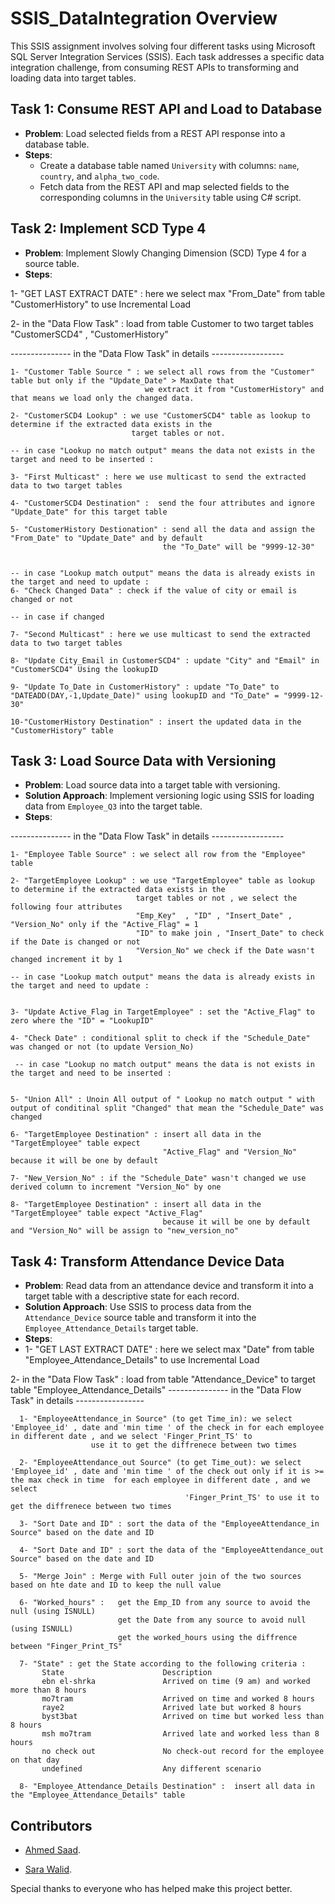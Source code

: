 # SSIS_DataIntegration Overview

This SSIS assignment involves solving four different tasks using Microsoft SQL Server Integration Services (SSIS). Each task addresses a specific data integration challenge, from consuming REST APIs to transforming and loading data into target tables.

## Task 1: Consume REST API and Load to Database
- **Problem**: Load selected fields from a REST API response into a database table.
- **Steps**:
  - Create a database table named `University` with columns: `name`, `country`, and `alpha_two_code`.
  - Fetch data from the REST API and map selected fields to the corresponding columns in the `University` table using C# script.
  
## Task 2: Implement SCD Type 4
- **Problem**: Implement Slowly Changing Dimension (SCD) Type 4 for a source table.
- **Steps**:
  
1- "GET LAST EXTRACT DATE" : here we select max "From_Date" from table "CustomerHistory" to use Incremental Load

2- in the "Data Flow Task" : load from table Customer to two target tables "CustomerSCD4" , "CustomerHistory"


--------------- in the "Data Flow Task" in details ------------------


    1- "Customer Table Source " : we select all rows from the "Customer" table but only if the "Update_Date" > MaxDate that
                                  we extract it from "CustomerHistory" and that means we load only the changed data.

    2- "CustomerSCD4 Lookup" : we use "CustomerSCD4" table as lookup to determine if the extracted data exists in the 
                               target tables or not.

	-- in case "Lookup no match output" means the data not exists in the target and need to be inserted :

	3- "First Multicast" : here we use multicast to send the extracted data to two target tables

	4- "CustomerSCD4 Destination" :  send the four attributes and ignore "Update_Date" for this target table

	5- "CustomerHistory Destionation" : send all the data and assign the "From_Date" to "Update_Date" and by default 
                                      the "To_Date" will be "9999-12-30" 


	-- in case "Lookup match output" means the data is already exists in the target and need to update :
	6- "Check Changed Data" : check if the value of city or email is changed or not

 	-- in case if changed
	
	7- "Second Multicast" : here we use multicast to send the extracted data to two target tables

	8- "Update City_Email in CustomerSCD4" : update "City" and "Email" in "CustomerSCD4" Using the lookupID

	9- "Update To_Date in CustomerHistory" : update "To_Date" to "DATEADD(DAY,-1,Update_Date)" using lookupID and "To_Date" = "9999-12-30" 

	10-"CustomerHistory Destination" : insert the updated data in the "CustomerHistory" table  

 




  
## Task 3: Load Source Data with Versioning
- **Problem**: Load source data into a target table with versioning.
- **Solution Approach**: Implement versioning logic using SSIS for loading data from `Employee_Q3` into the target table.
- **Steps**:

--------------- in the "Data Flow Task" in details ------------------

    1- "Employee Table Source" : we select all row from the "Employee" table

    2- "TargetEmployee Lookup" : we use "TargetEmployee" table as lookup to determine if the extracted data exists in the 
                                target tables or not , we select the following four attributes 
                                "Emp_Key"  , "ID" , "Insert_Date" , "Version_No" only if the "Active_Flag" = 1
                                "ID" to make join , "Insert_Date" to check if the Date is changed or not 
                                "Version_No" we check if the Date wasn't changed increment it by 1

	-- in case "Lookup match output" means the data is already exists in the target and need to update :
 

    3- "Update Active_Flag in TargetEmployee" : set the "Active_Flag" to zero where the "ID" = "LookupID" 

    4- "Check Date" : conditional split to check if the "Schedule_Date" was changed or not (to update Version_No)

     -- in case "Lookup no match output" means the data is not exists in the target and need to be inserted : 


    5- "Union All" : Unoin All output of " Lookup no match output " with output of conditinal split "Changed" that mean the "Schedule_Date" was changed

    6- "TargetEmployee Destination" : insert all data in the "TargetEmployee" table expect
                                      "Active_Flag" and "Version_No" because it will be one by default 

    7- "New_Version_No" : if the "Schedule_Date" wasn't changed we use derived column to increment "Version_No" by one 

    8- "TargetEmployee Destination" : insert all data in the "TargetEmployee" table expect "Active_Flag" 
                                      because it will be one by default and "Version_No" will be assign to "new_version_no"
                                      
  

## Task 4: Transform Attendance Device Data
- **Problem**: Read data from an attendance device and transform it into a target table with a descriptive state for each record.
- **Solution Approach**: Use SSIS to process data from the `Attendance_Device` source table and transform it into the `Employee_Attendance_Details` target table.
- **Steps**:
- 
  1- "GET LAST EXTRACT DATE" : here we select max "Date" from table "Employee_Attendance_Details" to use Incremental Load

2- in the "Data Flow Task" : load from table "Attendance_Device" to target table "Employee_Attendance_Details"
  --------------- in the "Data Flow Task" in details -----------------
  
      1- "EmployeeAttendance_in Source" (to get Time_in): we select 'Employee_id' , date and 'min time ' of the check in for each employee in different date , and we select 'Finger_Print_TS' to
  					  use it to get the diffrenece between two times
     
      2- "EmployeeAttendance_out Source" (to get Time_out): we select 'Employee_id' , date and 'min time ' of the check out only if it is >= the max check in time  for each employee in different date , and we select 
                                           'Finger_Print_TS' to use it to get the diffrenece between two times

      3- "Sort Date and ID" : sort the data of the "EmployeeAttendance_in Source" based on the date and ID

      4- "Sort Date and ID" : sort the data of the "EmployeeAttendance_out Source" based on the date and ID

      5- "Merge Join" : Merge with Full outer join of the two sources based on hte date and ID to keep the null value

      6- "Worked_hours" :   get the Emp_ID from any source to avoid the null (using ISNULL)
                            get the Date from any source to avoid null (using ISNULL)
                            get the worked_hours using the diffrence between "Finger_Print_TS"
  
      7- "State" : get the State according to the following criteria :
           State                      Description
           ebn el-shrka               Arrived on time (9 am) and worked more than 8 hours
           mo7tram                    Arrived on time and worked 8 hours
	       raye2                      Arrived late but worked 8 hours
           byst3bat                   Arrived on time but worked less than 8 hours
           msh mo7tram                Arrived late and worked less than 8 hours
           no check out               No check-out record for the employee on that day
           undefined                  Any different scenario

      8- "Employee_Attendance_Details Destination" :  insert all data in the "Employee_Attendance_Details" table


## Contributors


- [Ahmed Saad](https://github.com/ahmedsaad123456).

- [Sara Walid](https://github.com/sarawalid99).

Special thanks to everyone who has helped make this project better.


